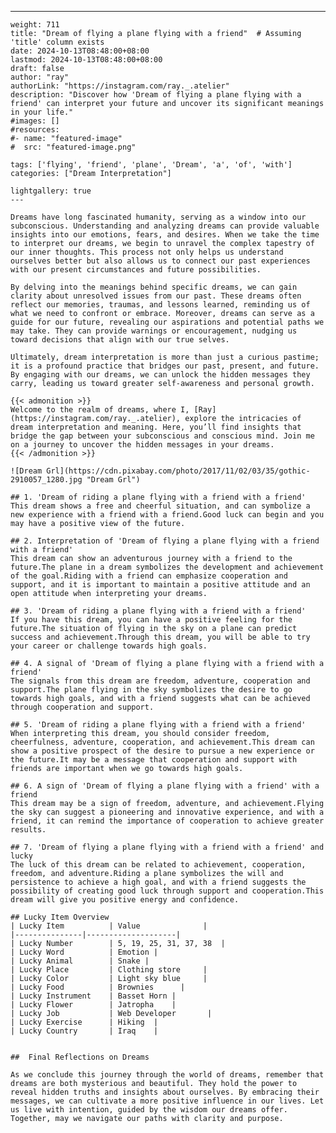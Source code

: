 ---
    weight: 711
    title: "Dream of flying a plane flying with a friend"  # Assuming 'title' column exists
    date: 2024-10-13T08:48:00+08:00
    lastmod: 2024-10-13T08:48:00+08:00
    draft: false
    author: "ray"
    authorLink: "https://instagram.com/ray._.atelier"
    description: "Discover how 'Dream of flying a plane flying with a friend' can interpret your future and uncover its significant meanings in your life."
    #images: []
    #resources:
    #- name: "featured-image"
    #  src: "featured-image.png"
    
    tags: ['flying', 'friend', 'plane', 'Dream', 'a', 'of', 'with']
    categories: ["Dream Interpretation"]
    
    lightgallery: true
    ---
    
    Dreams have long fascinated humanity, serving as a window into our subconscious. Understanding and analyzing dreams can provide valuable insights into our emotions, fears, and desires. When we take the time to interpret our dreams, we begin to unravel the complex tapestry of our inner thoughts. This process not only helps us understand ourselves better but also allows us to connect our past experiences with our present circumstances and future possibilities.
    
    By delving into the meanings behind specific dreams, we can gain clarity about unresolved issues from our past. These dreams often reflect our memories, traumas, and lessons learned, reminding us of what we need to confront or embrace. Moreover, dreams can serve as a guide for our future, revealing our aspirations and potential paths we may take. They can provide warnings or encouragement, nudging us toward decisions that align with our true selves.
    
    Ultimately, dream interpretation is more than just a curious pastime; it is a profound practice that bridges our past, present, and future. By engaging with our dreams, we can unlock the hidden messages they carry, leading us toward greater self-awareness and personal growth.
    
    {{< admonition >}}
    Welcome to the realm of dreams, where I, [Ray](https://instagram.com/ray._.atelier), explore the intricacies of dream interpretation and meaning. Here, you’ll find insights that bridge the gap between your subconscious and conscious mind. Join me on a journey to uncover the hidden messages in your dreams.
    {{< /admonition >}}
    
    ![Dream Grl](https://cdn.pixabay.com/photo/2017/11/02/03/35/gothic-2910057_1280.jpg "Dream Grl")
    
    ## 1. 'Dream of riding a plane flying with a friend with a friend'
    This dream shows a free and cheerful situation, and can symbolize a new experience with a friend with a friend.Good luck can begin and you may have a positive view of the future.
    
    ## 2. Interpretation of 'Dream of flying a plane flying with a friend with a friend'
    This dream can show an adventurous journey with a friend to the future.The plane in a dream symbolizes the development and achievement of the goal.Riding with a friend can emphasize cooperation and support, and it is important to maintain a positive attitude and an open attitude when interpreting your dreams.
    
    ## 3. 'Dream of riding a plane flying with a friend with a friend'
    If you have this dream, you can have a positive feeling for the future.The situation of flying in the sky on a plane can predict success and achievement.Through this dream, you will be able to try your career or challenge towards high goals.
    
    ## 4. A signal of 'Dream of flying a plane flying with a friend with a friend'
    The signals from this dream are freedom, adventure, cooperation and support.The plane flying in the sky symbolizes the desire to go towards high goals, and with a friend suggests what can be achieved through cooperation and support.
    
    ## 5. 'Dream of riding a plane flying with a friend with a friend'
    When interpreting this dream, you should consider freedom, cheerfulness, adventure, cooperation, and achievement.This dream can show a positive prospect of the desire to pursue a new experience or the future.It may be a message that cooperation and support with friends are important when we go towards high goals.
    
    ## 6. A sign of 'Dream of flying a plane flying with a friend' with a friend
    This dream may be a sign of freedom, adventure, and achievement.Flying the sky can suggest a pioneering and innovative experience, and with a friend, it can remind the importance of cooperation to achieve greater results.
    
    ## 7. 'Dream of flying a plane flying with a friend with a friend' and lucky
    The luck of this dream can be related to achievement, cooperation, freedom, and adventure.Riding a plane symbolizes the will and persistence to achieve a high goal, and with a friend suggests the possibility of creating good luck through support and cooperation.This dream will give you positive energy and confidence.
    
    ## Lucky Item Overview
    | Lucky Item          | Value              |
    |---------------|--------------------|
    | Lucky Number        | 5, 19, 25, 31, 37, 38  |
    | Lucky Word          | Emotion |
    | Lucky Animal        | Snake |
    | Lucky Place         | Clothing store     |
    | Lucky Color         | Light sky blue     |
    | Lucky Food          | Brownies      |
    | Lucky Instrument    | Basset Horn |
    | Lucky Flower        | Jatropha    |
    | Lucky Job           | Web Developer       |
    | Lucky Exercise      | Hiking  |
    | Lucky Country       | Iraq    |
    
    
    ##  Final Reflections on Dreams
    
    As we conclude this journey through the world of dreams, remember that dreams are both mysterious and beautiful. They hold the power to reveal hidden truths and insights about ourselves. By embracing their messages, we can cultivate a more positive influence in our lives. Let us live with intention, guided by the wisdom our dreams offer. Together, may we navigate our paths with clarity and purpose.
    